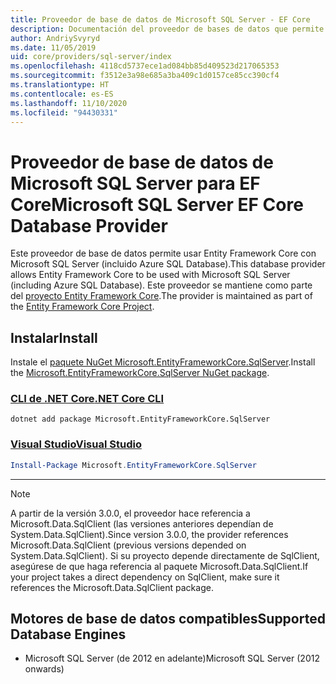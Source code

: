 ```yaml
---
title: Proveedor de base de datos de Microsoft SQL Server - EF Core
description: Documentación del proveedor de bases de datos que permite usar Entity Framework Core con Microsoft SQL Server.
author: AndriySvyryd
ms.date: 11/05/2019
uid: core/providers/sql-server/index
ms.openlocfilehash: 4118cd5737ece1ad084bb85d409523d217065353
ms.sourcegitcommit: f3512e3a98e685a3ba409c1d0157ce85cc390cf4
ms.translationtype: HT
ms.contentlocale: es-ES
ms.lasthandoff: 11/10/2020
ms.locfileid: "94430331"
---
```

# <a name="microsoft-sql-server-ef-core-database-provider"></a><span data-ttu-id="7dc41-103">Proveedor de base de datos de Microsoft SQL Server para EF Core</span><span class="sxs-lookup"><span data-stu-id="7dc41-103">Microsoft SQL Server EF Core Database Provider</span></span>

<span data-ttu-id="7dc41-104">Este proveedor de base de datos permite usar Entity Framework Core con Microsoft SQL Server (incluido Azure SQL Database).</span><span class="sxs-lookup"><span data-stu-id="7dc41-104">This database provider allows Entity Framework Core to be used with Microsoft SQL Server (including Azure SQL Database).</span></span> <span data-ttu-id="7dc41-105">Este proveedor se mantiene como parte del [proyecto Entity Framework Core](https://github.com/dotnet/efcore).</span><span class="sxs-lookup"><span data-stu-id="7dc41-105">The provider is maintained as part of the [Entity Framework Core Project](https://github.com/dotnet/efcore).</span></span>

## <a name="install"></a><span data-ttu-id="7dc41-106">Instalar</span><span class="sxs-lookup"><span data-stu-id="7dc41-106">Install</span></span>

<span data-ttu-id="7dc41-107">Instale el [paquete NuGet Microsoft.EntityFrameworkCore.SqlServer](https://www.nuget.org/packages/Microsoft.EntityFrameworkCore.SqlServer/).</span><span class="sxs-lookup"><span data-stu-id="7dc41-107">Install the [Microsoft.EntityFrameworkCore.SqlServer NuGet package](https://www.nuget.org/packages/Microsoft.EntityFrameworkCore.SqlServer/).</span></span>

### <a name="net-core-cli"></a>[<span data-ttu-id="7dc41-108">CLI de .NET Core</span><span class="sxs-lookup"><span data-stu-id="7dc41-108">.NET Core CLI</span></span>](#tab/dotnet-core-cli)

```dotnetcli
dotnet add package Microsoft.EntityFrameworkCore.SqlServer
```

### <a name="visual-studio"></a>[<span data-ttu-id="7dc41-109">Visual Studio</span><span class="sxs-lookup"><span data-stu-id="7dc41-109">Visual Studio</span></span>](#tab/vs)

```powershell
Install-Package Microsoft.EntityFrameworkCore.SqlServer
```

***

> [!NOTE]
> <span data-ttu-id="7dc41-110">A partir de la versión 3.0.0, el proveedor hace referencia a Microsoft.Data.SqlClient (las versiones anteriores dependían de System.Data.SqlClient).</span><span class="sxs-lookup"><span data-stu-id="7dc41-110">Since version 3.0.0, the provider references Microsoft.Data.SqlClient (previous versions depended on System.Data.SqlClient).</span></span> <span data-ttu-id="7dc41-111">Si su proyecto depende directamente de SqlClient, asegúrese de que haga referencia al paquete Microsoft.Data.SqlClient.</span><span class="sxs-lookup"><span data-stu-id="7dc41-111">If your project takes a direct dependency on SqlClient, make sure it references the Microsoft.Data.SqlClient package.</span></span>

## <a name="supported-database-engines"></a><span data-ttu-id="7dc41-112">Motores de base de datos compatibles</span><span class="sxs-lookup"><span data-stu-id="7dc41-112">Supported Database Engines</span></span>

* <span data-ttu-id="7dc41-113">Microsoft SQL Server (de 2012 en adelante)</span><span class="sxs-lookup"><span data-stu-id="7dc41-113">Microsoft SQL Server (2012 onwards)</span></span>
